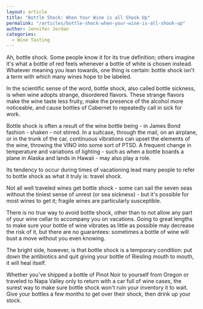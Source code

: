 ```yaml
---
layout: article
title: "Bottle Shock: When Your Wine is all Shook Up"
permalink: "/articles/bottle-shock-when-your-wine-is-all-shook-up"
author: Jennifer Jordan
categories:
  - Wine Tasting
---
```


Ah, bottle shock. Some people know it for its true definition; others imagine it's what a bottle of red feels whenever a bottle of white is chosen instead. Whatever meaning you lean towards, one thing is certain: bottle shock isn't a term with which many wines hope to be labeled.

In the scientific sense of the word, bottle shock, also called bottle sickness, is when wine adopts strange, disordered flavors. These strange flavors make the wine taste less fruity, make the presence of the alcohol more noticeable, and cause bottles of Cabernet to repeatedly call in sick for work.

Bottle shock is often a result of the wine bottle being - in James Bond fashion - shaken - not stirred.  In a suitcase, through the mail, on an airplane, or in the trunk of the car, continuous vibrations can upset the elements of the wine, throwing the VINO into some sort of PTSD. A frequent change in temperature and variations of lighting - such as when a bottle boards a plane in Alaska and lands in Hawaii - may also play a role.

Its tendency to occur during times of vacationing lead many people to refer to bottle shock as what it truly is: travel shock.

Not all well traveled wines get bottle shock - some can sail the seven seas without the tiniest sense of unrest (or sea sickness) - but it's possible for most wines to get it; fragile wines are particularly susceptible.

There is no true way to avoid bottle shock, other than to not allow any part of your wine cellar to accompany you on vacations. Going to great lengths to make sure your bottle of wine vibrates as little as possible may decrease the risk of it, but there are no guarantees: sometimes a bottle of wine will bust a move without you even knowing.

The bright side, however, is that bottle shock is a temporary condition: put down the antibiotics and quit giving your bottle of Riesling mouth to mouth, it will heal itself.

Whether you've shipped a bottle of Pinot Noir to yourself from Oregon or traveled to Napa Valley only to return with a car full of wine cases, the surest way to make sure bottle shock won't ruin your inventory it to wait. Give your bottles a few months to get over their shock, then drink up your stock.